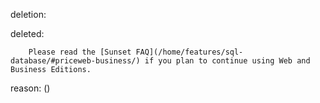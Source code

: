 deletion:

deleted:

		Please read the [Sunset FAQ](/home/features/sql-database/#priceweb-business/) if you plan to continue using Web and Business Editions.

reason: ()

